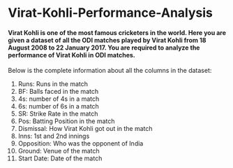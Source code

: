 # Virat-Kohli-Performance-Analysis

#### Virat Kohli is one of the most famous cricketers in the world. Here you are given a dataset of all the ODI matches played by Virat Kohli from 18 August 2008 to 22 January 2017. You are required to analyze the performance of Virat Kohli in ODI matches.

Below is the complete information about all the columns in the dataset:

1. Runs: Runs in the match
2. BF: Balls faced in the match
3. 4s: number of 4s in a match
4. 6s: number of 6s in a match
5. SR: Strike Rate in the match
6. Pos: Batting Position in the match
7. Dismissal: How Virat Kohli got out in the match
8. Inns: 1st and 2nd innings
9. Opposition: Who was the opponent of India
10. Ground: Venue of the match
11. Start Date: Date of the match
